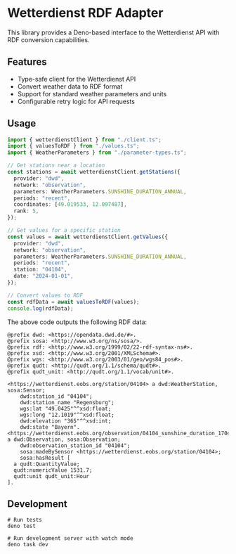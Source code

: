 # Wetterdienst RDF Adapter

This library provides a Deno-based interface to the Wetterdienst API with RDF conversion capabilities.

## Features

- Type-safe client for the Wetterdienst API
- Convert weather data to RDF format
- Support for standard weather parameters and units
- Configurable retry logic for API requests

## Usage

```typescript
import { wetterdienstClient } from "./client.ts";
import { valuesToRDF } from "./values.ts";
import { WeatherParameters } from "./parameter-types.ts";

// Get stations near a location
const stations = await wetterdienstClient.getStations({
  provider: "dwd",
  network: "observation",
  parameters: WeatherParameters.SUNSHINE_DURATION_ANNUAL,
  periods: "recent",
  coordinates: [49.019533, 12.097487],
  rank: 5,
});

// Get values for a specific station
const values = await wetterdienstClient.getValues({
  provider: "dwd",
  network: "observation",
  parameters: WeatherParameters.SUNSHINE_DURATION_ANNUAL,
  periods: "recent",
  station: "04104",
  date: "2024-01-01",
});

// Convert values to RDF
const rdfData = await valuesToRDF(values);
console.log(rdfData);
```

The above code outputs the following RDF data:

```Turtle
@prefix dwd: <https://opendata.dwd.de/#>.
@prefix sosa: <http://www.w3.org/ns/sosa/>.
@prefix rdf: <http://www.w3.org/1999/02/22-rdf-syntax-ns#>.
@prefix xsd: <http://www.w3.org/2001/XMLSchema#>.
@prefix wgs: <http://www.w3.org/2003/01/geo/wgs84_pos#>.
@prefix qudt: <http://qudt.org/1.1/schema/qudt#>.
@prefix qudt_unit: <http://qudt.org/1.1/vocab/unit#>.

<https://wetterdienst.eobs.org/station/04104> a dwd:WeatherStation, sosa:Sensor;
    dwd:station_id "04104";
    dwd:station_name "Regensburg";
    wgs:lat "49.0425"^^xsd:float;
    wgs:long "12.1019"^^xsd:float;
    dwd:elevation "365"^^xsd:int;
    dwd:state "Bayern".
<https://wetterdienst.eobs.org/observation/04104_sunshine_duration_1704067200000> a dwd:Observation, sosa:Observation;
    dwd:observation_station_id "04104";
    sosa:madeBySensor <https://wetterdienst.eobs.org/station/04104>;
    sosa:hasResult [
  a qudt:QuantityValue;
  qudt:numericValue 1531.7;
  qudt:unit qudt_unit:Hour
].
```

## Development

```
# Run tests
deno test

# Run development server with watch mode
deno task dev
```
